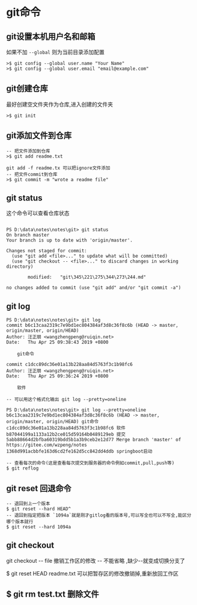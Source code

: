# git命令

## git设置本机用户名和邮箱

如果不加 `--global` 则为当前目录添加配置

```shell
>$ git config --global user.name "Your Name"
>$ git config --global user.email "email@example.com"
```

## git创建仓库

最好创建空文件夹作为仓库,进入创建的文件夹

```shell
>$ git init
```

## git添加文件到仓库

```shell
-- 把文件添加到仓库
>$ git add readme.txt

git add -f readme.tx 可以把ignore文件添加
-- 把文件commit到仓库
>$ git commit -m "wrote a readme file"
```

## git status

这个命令可以查看仓库状态

```shell

PS D:\data\notes\notes\git> git status
On branch master
Your branch is up to date with 'origin/master'.

Changes not staged for commit:
  (use "git add <file>..." to update what will be committed)
  (use "git checkout -- <file>..." to discard changes in working directory)

        modified:   "git\345\221\275\344\273\244.md"

no changes added to commit (use "git add" and/or "git commit -a")
```

## git log

```shell
PS D:\data\notes\notes\git> git log
commit b6c13caa2319c7e9bd1ec804384af3d8c36f8c6b (HEAD -> master, origin/master, origin/HEAD)
Author: 汪正朋 <wangzhengpeng@ruiqin.net>
Date:   Thu Apr 25 09:38:43 2019 +0800

    git命令

commit c1dcc89dc36e01a13b228aa84d5763f3c1b98fc6
Author: 汪正朋 <wangzhengpeng@ruiqin.net>
Date:   Thu Apr 25 09:36:24 2019 +0800

    软件

-- 可以用这个格式化输出 git log --pretty=oneline

PS D:\data\notes\notes\git> git log --pretty=oneline
b6c13caa2319c7e9bd1ec804384af3d8c36f8c6b (HEAD -> master, origin/master, origin/HEAD) git命令
c1dcc89dc36e01a13b228aa84d5763f3c1b98fc6 软件
b87044199a1133a12b2ce015d59164b0489129eb 提交
5abb88664d2bfba60319bdd5b1a3b9ceb2e12d77 Merge branch 'master' of https://gitee.com/wzpeng/notes
1368d991acbbfe163d6cd2fe162d5cc842dd4ddb springboot启动

-- 查看每次的命令(这是查看每次提交到服务器的命令例如commit,pull,push等)
$ git reflog
```

## git reset 回退命令

```shell
-- 退回到上一个版本
$ git reset --hard HEAD^
-- 退回到指定把版本 `1094a`就是刚才gitlog看的版本号,可以写全也可以不写全,能区分哪个版本就行
$ git reset --hard 1094a
```

## git checkout

git checkout -- file 撤销工作区的修改
-- 不能省略 ,缺少--就变成切换分支了

$ git reset HEAD readme.txt 可以把暂存区的修改撤销掉,重新放回工作区

## $ git rm test.txt 删除文件